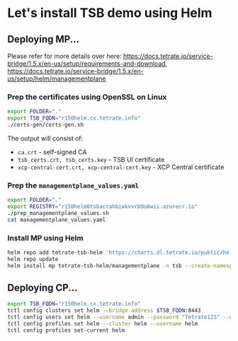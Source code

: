 # Let's install TSB demo using Helm

## Deploying MP...

Please refer for more details over here: https://docs.tetrate.io/service-bridge/1.5.x/en-us/setup/requirements-and-download, https://docs.tetrate.io/service-bridge/1.5.x/en-us/setup/helm/managementplane

### Prep the certificates using OpenSSL on Linux

```sh
export FOLDER="."
export TSB_FQDN="r150helm.cx.tetrate.info"
./certs-gen/certs-gen.sh
```

The output will consist of:

- `ca.crt` - self-signed CA
- `tsb_certs.crt, tsb_certs.key` - TSB UI certificate
- `xcp-central-cert.crt, xcp-central-cert.key` - XCP Central certificate

### Prep the `managementplane_values.yaml`

```sh
export FOLDER="."
export REGISTRY="r150helm0tsbacrahbiwkvvrb9u6wii.azurecr.io"
./prep_managementplane_values.sh
cat managementplane_values.yaml
```

### Install MP using Helm

```sh
helm repo add tetrate-tsb-helm 'https://charts.dl.tetrate.io/public/helm/charts/'
helm repo update
helm install mp tetrate-tsb-helm/managementplane -n tsb --create-namespace -f managementplane_values.yaml
```

## Deploying CP...

```sh
export TSB_FQDN="r150helm.cx.tetrate.info"
tctl config clusters set helm --bridge-address $TSB_FQDN:8443
tctl config users set helm --username admin --password "Tetrate123" --org "tetrate"
tctl config profiles set helm --cluster helm --username helm
tctl config profiles set-current helm
```
